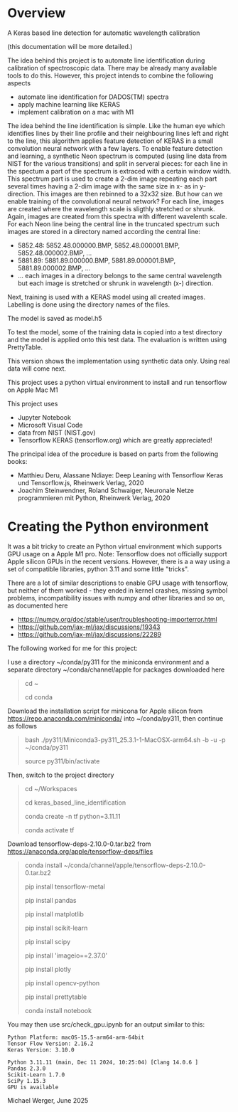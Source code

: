 # Overview

A Keras based line detection for automatic wavelength calibration

(this documentation will be more detailed.)

The idea behind this project is to automate line identification during 
calibration of spectroscopic data.
There may be already many available tools to do this. However, this 
project intends to combine the following aspects
* automate line identification for DADOS(TM) spectra
* apply machine learning like KERAS
* implement calibration on a mac with M1

The idea behind the line identification is simple. Like the human
eye which identifies lines by their line profile and their 
neighbouring lines left and right to the line, this algorithm 
applies feature detection of KERAS in a small convolution neural
network with a few layers.
To enable feature detection and learning, a synthetic Neon spectrum
is computed (using line data from NIST for the various transitions)
and split in serveral pieces: for each line in the spectum a part 
of the spectrum is extraced with a certain window width. This spectrum
part is used to create a 2-dim image repeating each part several times
having a 2-dim image with the same size in x- as in y-direction.
This images are then rebinned to a 32x32 size.
But how can we enable training of the convolutional neural network?
For each line, images are created where the wavelength scale is sligthly
stretched or shrunk. Again, images are created from this spectra with
different wavelenth scale. For each Neon line being the central line 
in the truncated spectrum such images are stored in a directory named 
according the central line:
* 5852.48: 5852.48.000000.BMP, 5852.48.000001.BMP, 5852.48.000002.BMP, ...
* 5881.89: 5881.89.000000.BMP, 5881.89.000001.BMP, 5881.89.000002.BMP, ...
* ...
each images in a directory belongs to the same central wavelength but each
image is stretched or shrunk in wavelength (x-) direction.

Next, training is used with a KERAS model using all created images. 
Labelling is done using the directory names of the files.

The model is saved as model.h5

To test the model, some of the training data is copied into a test
directory and the model is applied onto this test data. The 
evaluation is written using PrettyTable.

This version shows the implementation using synthetic data only. Using
real data will come next.

This project uses a python virtual environment to install and run 
tensorflow on Apple Mac M1

This project uses
* Jupyter Notebook
* Microsoft Visual Code
* data from NIST (NIST.gov)
* Tensorflow KERAS (tensorflow.org)
which are greatly appreciated!
  
The principal idea of the procedure is based on parts from the following 
books:
* Matthieu Deru, Alassane Ndiaye: Deep Leaning with Tensorflow Keras und Tensorflow.js, Rheinwerk Verlag, 2020
* Joachim Steinwendner, Roland Schwaiger, Neuronale Netze programmieren mit Python, Rheinwerk Verlag, 2020

# Creating the Python environment

It was a bit tricky to create an Python virtual environment which supports GPU usage on a Apple M1 pro.
Note: Tensorflow does not officially support Apple silicon GPUs in the recent versions. However, there is a
a way using a set of compatible libraries, python 3.11 and some little "tricks".

There are a lot of similar descriptions to enable GPU usage with tensorflow, but neither of them worked - they ended in kernel crashes, 
missing symbol problems, incompatibility issues with numpy and other libraries and so on, as documented here
* https://numpy.org/doc/stable/user/troubleshooting-importerror.html
* https://github.com/jax-ml/jax/discussions/19343
* https://github.com/jax-ml/jax/discussions/22289

The following worked for me for this project:

I use a directory ~/conda/py311 for the miniconda environment and 
a separate directory ~/conda/channel/apple for packages downloaded here

> cd ~
> 
> cd conda

Download the installation script for minicona for Apple silicon from https://repo.anaconda.com/miniconda/ into ~/conda/py311,
then continue as follows

> bash ./py311/Miniconda3-py311_25.3.1-1-MacOSX-arm64.sh -b -u -p ~/conda/py311
> 
> source py311/bin/activate

Then, switch to the project directory
> cd ~/Workspaces
> 
> cd keras_based_line_identification
> 
> conda create -n tf python=3.11.11
> 
> conda activate tf

Download tensorflow-deps-2.10.0-0.tar.bz2 from https://anaconda.org/apple/tensorflow-deps/files
> conda install ~/conda/channel/apple/tensorflow-deps-2.10.0-0.tar.bz2
> 
> pip install tensorflow-metal
> 
> pip install pandas
> 
> pip install matplotlib
> 
> pip install scikit-learn
> 
> pip install scipy
> 
> pip install 'imageio==2.37.0'
> 
> pip install plotly
> 
> pip install opencv-python
>
> pip install prettytable
> 
> conda install notebook

You may then use src/check_gpu.ipynb for an output similar to this:

```
Python Platform: macOS-15.5-arm64-arm-64bit
Tensor Flow Version: 2.16.2
Keras Version: 3.10.0

Python 3.11.11 (main, Dec 11 2024, 10:25:04) [Clang 14.0.6 ]
Pandas 2.3.0
Scikit-Learn 1.7.0
SciPy 1.15.3
GPU is available
```

Michael Werger, June 2025